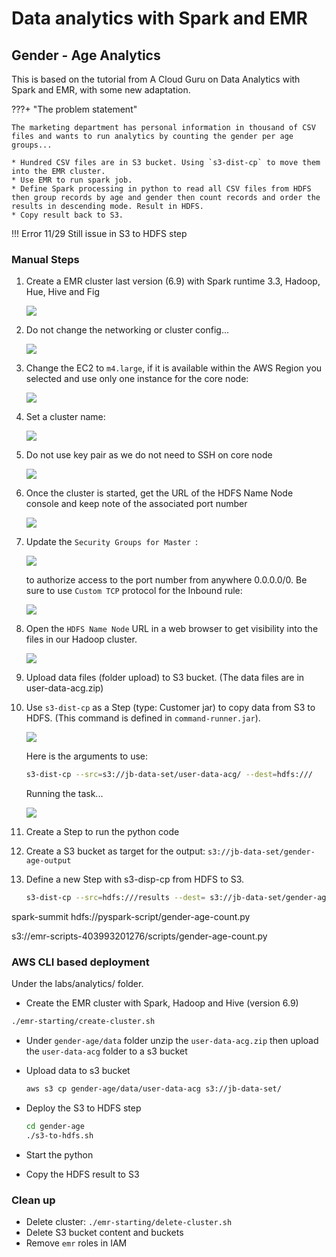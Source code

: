 # Data analytics with Spark and EMR


## Gender - Age Analytics

This is based on the tutorial from A Cloud Guru on Data Analytics with Spark and EMR, with some new adaptation.  

???+ "The problem statement"

    The marketing department has personal information in thousand of CSV files and wants to run analytics by counting the gender per age groups...

    * Hundred CSV files are in S3 bucket. Using `s3-dist-cp` to move them into the EMR cluster.
    * Use EMR to run spark job.
    * Define Spark processing in python to read all CSV files from HDFS then group records by age and gender then count records and order the results in descending mode. Result in HDFS.
    * Copy result back to S3.

!!! Error
    11/29 Still issue in S3 to HDFS step

### Manual Steps

1. Create a EMR cluster last version (6.9) with Spark runtime 3.3, Hadoop, Hue, Hive and Fig

    ![](./images/spark-emr/emr-cluster-1.png)

1. Do not change the networking or cluster config...

    ![](./images/spark-emr/emr-cluster-hw.png)

1. Change the EC2 to `m4.large`, if it is available within the AWS Region you selected and use only one instance for the core node:

    ![](./images/spark-emr/emr-cluster-nodes.png)

1. Set a cluster name:

    ![](./images/spark-emr/emr-cluster-general.png)

1. Do not use key pair as we do not need to SSH on core node

    ![](./images/spark-emr/emr-cluster-security.png)


1. Once the cluster is started, get the URL of the HDFS Name Node console and keep note of the associated port number

    ![](./images/spark-emr/emr-cluster-ui-urls.png)

1. Update the `Security Groups for Master `: 

    ![](./images/spark-emr/emr-cluster-summary.png)

     to authorize access to the port number from anywhere 0.0.0.0/0. Be sure to use `Custom TCP` protocol for the Inbound rule:

    ![](./images/spark-emr/sg-rule.png)

1. Open the `HDFS Name Node` URL in a web browser to get visibility into the files in our Hadoop cluster.

    ![](./images/spark-emr/emr-hadoop-ui.png)

1. Upload data files (folder upload) to S3 bucket. (The data files are in user-data-acg.zip)
1. Use `s3-dist-cp` as a Step (type: Customer jar) to copy data from S3 to HDFS. (This command is defined in `command-runner.jar`).

    ![](./images/spark-emr/s3-dist-cp.png)

    Here is the arguments to use:

    ```sh
    s3-dist-cp --src=s3://jb-data-set/user-data-acg/ --dest=hdfs:///
    ```

    Running the task...

    ![](./images/spark-emr/s3tohdfs-step.png)

1. Create a Step to run the python code
1. Create a S3 bucket as target for the output: `s3://jb-data-set/gender-age-output`
1. Define a new Step with s3-disp-cp from HDFS to S3. 

    ```sh
    s3-dist-cp --src=hdfs:///results --dest= s3://jb-data-set/gender-age-output
    ```



spark-summit hdfs://pyspark-script/gender-age-count.py

s3://emr-scripts-403993201276/scripts/gender-age-count.py 

### AWS CLI based deployment

Under the labs/analytics/ folder.

* Create the EMR cluster with Spark, Hadoop and Hive (version 6.9)

```sh
./emr-starting/create-cluster.sh
```

* Under `gender-age/data` folder unzip the `user-data-acg.zip` then upload the `user-data-acg` folder to a s3 bucket
* Upload data to s3 bucket

    ```sh
    aws s3 cp gender-age/data/user-data-acg s3://jb-data-set/
    ```
* Deploy the S3 to HDFS step

    ```sh
    cd gender-age
    ./s3-to-hdfs.sh
    ```
* Start the python
* Copy the HDFS result to S3

### Clean up

* Delete cluster: `./emr-starting/delete-cluster.sh`
* Delete S3 bucket content and buckets
* Remove `emr` roles in IAM

